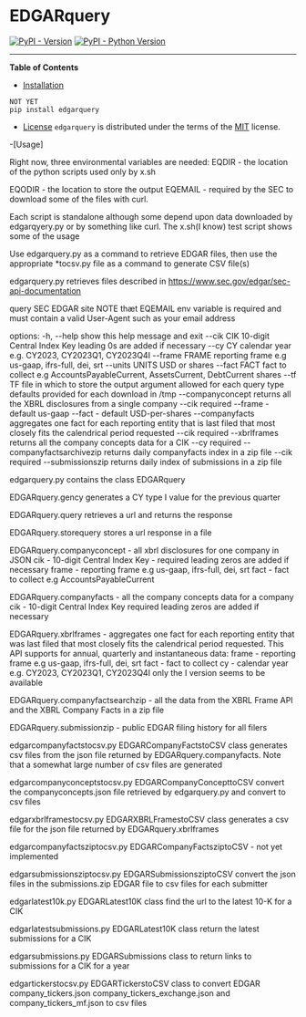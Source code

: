# EDGARquery

[![PyPI - Version](https://img.shields.io/pypi/v/edgarquery.svg)](https://pypi.org/project/edgarquery)
[![PyPI - Python Version](https://img.shields.io/pypi/pyversions/edgarquery.svg)](https://pypi.org/project/edgarquery)

-----

**Table of Contents**

- [Installation](#installation)
```console
NOT YET
pip install edgarquery
```

- [License](#license)
`edgarquery` is distributed under the terms of the [MIT](https://spdx.org/licenses/MIT.html) license.

-[Usage]

Right now, three environmental variables are needed:
EQDIR   - the location of the python scripts used only by x.sh

EQODIR  - the location to store the output
EQEMAIL - required by the SEC to download some of the files with curl.

Each script is standalone although some depend upon data downloaded by 
edgarqyery.py or by something like curl. The x.sh(I know) test script
shows some of the usage

Use edgarquery.py as a command to retrieve EDGAR files, then use the
appropriate *tocsv.py file as a command to generate CSV file(s)

edgarquery.py retrieves files described in
https://www.sec.gov/edgar/sec-api-documentation

query SEC EDGAR site NOTE thæt EQEMAIL env variable is required and must
contain a valid User-Agent such as your email address

options:
  -h, --help            show this help message and exit
  --cik CIK             10-digit Central Index Key
                        leading 0s are added if necessary
  --cy CY               calendar year e.g. CY2023, CY2023Q1, CY2023Q4I
  --frame FRAME         reporting frame e.g us-gaap, ifrs-full, dei, srt
  --units UNITS         USD or shares
  --fact FACT           fact to collect e.g AccountsPayableCurrent,
                                            AssetsCurrent, DebtCurrent
                        shares
  --tf TF               file in which to store the output argument allowed for
                        each query type defaults provided for each download in
                        /tmp
  --companyconcept      returns all the XBRL disclosures from a single company
                        --cik required --frame - default us-gaap --fact -
                        default USD-per-shares
  --companyfacts        aggregates one fact for each reporting entity that is
                        last filed that most closely fits the calendrical
                        period requested --cik required
  --xbrlframes          returns all the company concepts data for a CIK --cy
                        required
  --companyfactsarchivezip
                        returns daily companyfacts index in a zip file --cik
                        required
  --submissionszip      returns daily index of submissions in a zip file

edgarquery.py contains the class EDGARquery

EDGARquery.gency generates a CY type I value for the previous quarter

EDGARquery.query retrieves a url and returns the response

EDGARquery.storequery stores a url response in a file 

EDGARquery.companyconcept - all xbrl disclosures for one company in JSON
         cik   - 10-digit Central Index Key - required
                 leading zeros are added if necessary
         frame - reporting frame e.g us-gaap, ifrs-full, dei, srt
         fact  - fact to collect e.g AccountsPayableCurrent

EDGARquery.companyfacts - all the company concepts data for a company
        cik - 10-digit Central Index Key required
                 leading zeros are added if necessary

EDGARquery.xbrlframes - aggregates one fact for each reporting entity that
         was last filed that most closely fits the
         calendrical period requested.
         This API supports for annual, quarterly and instantaneous data:
         frame - reporting frame e.g us-gaap, ifrs-full, dei, srt
         fact - fact to collect
         cy   - calendar year e.g. CY2023, CY2023Q1, CY2023Q4I
         only the I version seems to be available 

EDGARquery.companyfactsearchzip - all the data from the XBRL Frame API
            and the XBRL Company Facts in a zip file

EDGARquery.submissionzip -  public EDGAR filing history for all filers

edgarcompanyfactstocsv.py
EDGARCompanyFactstoCSV class generates csv files from the json file
          returned by EDGARquery.companyfacts. Note that a somewhat
          large number of csv files are generated

edgarcompanyconceptstocsv.py
EDGARCompanyConcepttoCSV convert the companyconcepts.json file retrieved
by edgarquery.py and convert to csv files

edgarxbrlframestocsv.py
EDGARXBRLFramestoCSV class generates a csv file for the json file
          returned by EDGARquery.xbrlframes

edgarcompanyfactsziptocsv.py
EDGARCompanyFactsziptoCSV - not yet implemented

edgarsubmissionsziptocsv.py
EDGARSubmissionsziptoCSV convert the json files in the submissions.zip
EDGAR file to csv files for each submitter

edgarlatest10k.py
EDGARLatest10K class find the url to the latest 10-K for a CIK

edgarlatestsubmissions.py
EDGARLatest10K class return the latest submissions for a CIK

edgarsubmissions.py
EDGARSubmissions class to return links to submissions for a CIK for a year

edgartickerstocsv.py
EDGARTickerstoCSV class to convert EDGAR company_tickers.json
company_tickers_exchange.json and company_tickers_mf.json to csv files



